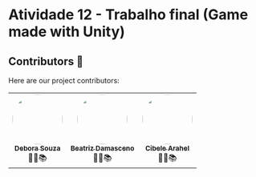 # Atividade 12 - Trabalho final (Game made with Unity)

## Contributors 🤝
Here are our project contributors:

<table>
    <tr>
        <td style="text-align: center;"><a href="https://github.com/Debby-Barros"><img style="border-radius: 50%;" src="https://github.com/Debby-Barros.png" width="100px;" alt=""/><br /><sub><b>Debora Souza</b></sub></a><br /><a>👨‍🎓📚</a></td>
        <td style="text-align: center;"><a href="https://github.com/beatrizdamascenof"><img style="border-radius: 50%;" src="https://github.com/beatrizdamascenof.png" width="100px;" alt=""/><br /><sub><b>Beatriz Damasceno</b></sub></a><br /><a>👨‍🎓📚</a></td>
        <td style="text-align: center;"><a href="https://github.com/cibelearahel"><img style="border-radius: 50%;" src="https://github.com/cibelearahel.png" width="100px;" alt=""/><br /><sub><b>Cibele Arahel</b></sub></a><br /><a>👨‍🎓📚</a></td>
    </tr>
</table>


